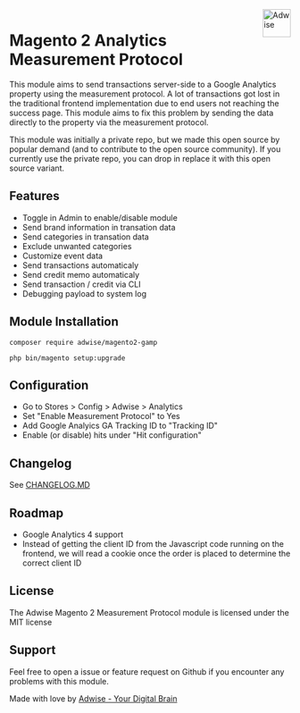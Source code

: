 <a href="https://www.adwise.nl/">
    <img src="https://cdn.adwise.nl/hosted_files/github/logo.webp" alt="Adwise" title="Adwise" align="right" height="50" />
</a>

# Magento 2 Analytics Measurement Protocol

This module aims to send transactions server-side to a Google Analytics property using the measurement protocol. A lot of transactions got lost in the traditional frontend implementation due to end users not reaching the success page. This module aims to fix this problem by sending the data directly to the property via the measurement protocol.

This module was initially a private repo, but we made this open source by popular demand (and to contribute to the open source community). If you currently use the private repo, you can drop in replace it with this open source variant.

## Features
- Toggle in Admin to enable/disable module
- Send brand information in transation data
- Send categories in transation data
- Exclude unwanted categories
- Customize event data
- Send transactions automaticaly
- Send credit memo automaticaly
- Send transaction / credit via CLI
- Debugging payload to system log

## Module Installation
`composer require adwise/magento2-gamp`

`php bin/magento setup:upgrade`

## Configuration

- Go to Stores > Config > Adwise > Analytics
- Set "Enable Measurement Protocol" to Yes
- Add Google Analyics GA Tracking ID to "Tracking ID"
- Enable (or disable) hits under "Hit configuration"

## Changelog

See <a href="changelog.MD">CHANGELOG.MD</a>

## Roadmap

- Google Analytics 4 support
- Instead of getting the client ID from the Javascript code running on the frontend, we will read a cookie once the order is placed to determine the correct client ID

## License

 The Adwise Magento 2 Measurement Protocol module is licensed under the MIT license

 ## Support

 Feel free to open a issue or feature request on Github if you encounter any problems with this module.

 Made with love by <a href="https://www.adwise.nl/">Adwise - Your Digital Brain</a>